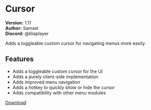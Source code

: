 # Cursor

**Version:** 1.11  
**Author:** Samael  
**Discord:** @liliaplayer  

Adds a toggleable custom cursor for navigating menus more easily.

## Features

- Adds a toggleable custom cursor for the UI
- Adds a purely client-side implementation
- Adds improved menu navigation
- Adds a hotkey to quickly show or hide the cursor
- Adds compatibility with other menu modules

[Download](https://github.com/LiliaFramework/Modules/raw/refs/heads/gh-pages/cursor.zip)
